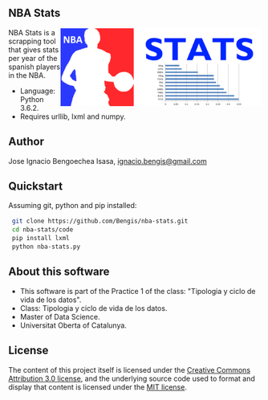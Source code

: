## NBA Stats

<img src="https://raw.githubusercontent.com/Bengis/nba-stats/master/Logo.png"
 alt="NBA Stats logo" title="NBA Stats" align="right" width=400/>

NBA Stats is a scrapping tool that gives stats per year of the spanish players in the NBA.

* Language: Python 3.6.2.
* Requires urllib, lxml and numpy.

## Author

Jose Ignacio Bengoechea Isasa, ignacio.bengis@gmail.com

## Quickstart

Assuming git, python and pip installed:

```bash
 git clone https://github.com/Bengis/nba-stats.git
 cd nba-stats/code
 pip install lxml
 python nba-stats.py
```

## About this software

* This software is part of the Practice 1 of the class: "Tipologia y ciclo de vida de los datos".
* Class: Tipologia y ciclo de vida de los datos.
* Master of Data Science.
* Universitat Oberta of Catalunya.

## License

The content of this project itself is licensed under the [Creative Commons Attribution 3.0 license](http://creativecommons.org/licenses/by/3.0/us/deed.en_US), and the underlying source code used to format and display that content is licensed under the [MIT license](http://opensource.org/licenses/mit-license.php).
